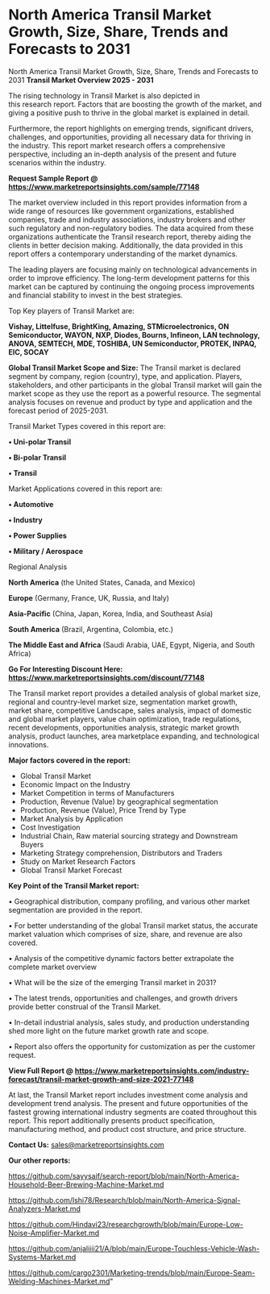 # North America Transil Market Growth, Size, Share, Trends and Forecasts to 2031
North America Transil Market Growth, Size, Share, Trends and Forecasts to 2031
<Strong> Transil Market Overview 2025 - 2031</strong>

The rising technology in Transil Market is also depicted in this research report. Factors that are boosting the growth of the market, and giving a positive push to thrive in the global market is explained in detail.

Furthermore, the report highlights on emerging trends, significant drivers, challenges, and opportunities, providing all necessary data for thriving in the industry. This report market research offers a comprehensive perspective, including an in-depth analysis of the present and future scenarios within the industry.

<strong>Request Sample Report @ <a href=https://www.marketreportsinsights.com/sample/77148>https://www.marketreportsinsights.com/sample/77148</a></strong>

The market overview included in this report provides information from a wide range of resources like government organizations, established companies, trade and industry associations, industry brokers and other such regulatory and non-regulatory bodies. The data acquired from these organizations authenticate the Transil research report, thereby aiding the clients in better decision making. Additionally, the data provided in this report offers a contemporary understanding of the market dynamics.

The leading players are focusing mainly on technological advancements in order to improve efficiency. The long-term development patterns for this market can be captured by continuing the ongoing process improvements and financial stability to invest in the best strategies.

Top Key players of Transil Market are:

<strong>Vishay, Littelfuse, BrightKing, Amazing, STMicroelectronics, ON Semiconductor, WAYON, NXP, Diodes, Bourns, Infineon, LAN technology, ANOVA, SEMTECH, MDE, TOSHIBA, UN Semiconductor, PROTEK, INPAQ, EIC, SOCAY</strong>

<strong><b>Global Transil Market Scope and Size:</b></strong>
The Transil market is declared segment by company, region (country), type, and application. Players, stakeholders, and other participants in the global Transil market will gain the market scope as they use the report as a powerful resource. The segmental analysis focuses on revenue and product by type and application and the forecast period of 2025-2031.

Transil Market Types covered in this report are:

<strong>• Uni-polar Transil

• Bi-polar Transil

• Transil</strong>

Market Applications covered in this report are:

<strong>• Automotive

• Industry

• Power Supplies

• Military / Aerospace</strong> 

Regional Analysis

<strong>North America</strong> (the United States, Canada, and Mexico)

<strong>Europe</strong> (Germany, France, UK, Russia, and Italy)

<strong>Asia-Pacific</strong> (China, Japan, Korea, India, and Southeast Asia)

<strong>South America</strong> (Brazil, Argentina, Colombia, etc.)

<strong>The Middle East and Africa</strong> (Saudi Arabia, UAE, Egypt, Nigeria, and South Africa)

<strong>Go For Interesting Discount Here: <a href=https://www.marketreportsinsights.com/discount/77148>https://www.marketreportsinsights.com/discount/77148</a></strong>

The Transil market report provides a detailed analysis of global market size, regional and country-level market size, segmentation market growth, market share, competitive Landscape, sales analysis, impact of domestic and global market players, value chain optimization, trade regulations, recent developments, opportunities analysis, strategic market growth analysis, product launches, area marketplace expanding, and technological innovations.

<strong><b>Major factors covered in the report:</b></strong>
<ul>
  <li>Global Transil Market </li>
  <li>Economic Impact on the Industry</li>
  <li>Market Competition in terms of Manufacturers</li>
  <li>Production, Revenue (Value) by geographical segmentation</li>
  <li>Production, Revenue (Value), Price Trend by Type</li>
  <li>Market Analysis by Application</li>
  <li>Cost Investigation</li>
  <li>Industrial Chain, Raw material sourcing strategy and Downstream Buyers</li>
  <li>Marketing Strategy comprehension, Distributors and Traders</li>
  <li>Study on Market Research Factors</li>
  <li>Global Transil Market Forecast</li>
</ul>

<strong><b>Key Point of the Transil Market report:</b></strong>

• Geographical distribution, company profiling, and various other market segmentation are provided in the report.

• For better understanding of the global Transil market status, the accurate market valuation which comprises of size, share, and revenue are also covered.

• Analysis of the competitive dynamic factors better extrapolate the complete market overview

• What will be the size of the emerging Transil market in 2031?

• The latest trends, opportunities and challenges, and growth drivers provide better construal of the Transil Market.

• In-detail industrial analysis, sales study, and production understanding shed more light on the future market growth rate and scope.

• Report also offers the opportunity for customization as per the customer request.

<strong><b>View Full Report @ <a href=https://www.marketreportsinsights.com/industry-forecast/transil-market-growth-and-size-2021-77148>https://www.marketreportsinsights.com/industry-forecast/transil-market-growth-and-size-2021-77148</a></b></strong>


At last, the Transil Market report includes investment come analysis and development trend analysis. The present and future opportunities of the fastest growing international industry segments are coated throughout this report. This report additionally presents product specification, manufacturing method, and product cost structure, and price structure.

<strong>Contact Us:</strong>
sales@marketreportsinsights.com

<strong>Our other reports:</strong>

<a href=https://github.com/sayysaif/search-report/blob/main/North-America-Household-Beer-Brewing-Machine-Market.md>https://github.com/sayysaif/search-report/blob/main/North-America-Household-Beer-Brewing-Machine-Market.md</a>

<a href=https://github.com/Ishi78/Research/blob/main/North-America-Signal-Analyzers-Market.md>https://github.com/Ishi78/Research/blob/main/North-America-Signal-Analyzers-Market.md</a>

<a href=https://github.com/Hindavi23/researchgrowth/blob/main/Europe-Low-Noise-Amplifier-Market.md>https://github.com/Hindavi23/researchgrowth/blob/main/Europe-Low-Noise-Amplifier-Market.md</a>

<a href=https://github.com/anjaliiii21/A/blob/main/Europe-Touchless-Vehicle-Wash-Systems-Market.md>https://github.com/anjaliiii21/A/blob/main/Europe-Touchless-Vehicle-Wash-Systems-Market.md</a>

<a href=https://github.com/cargo2301/Marketing-trends/blob/main/Europe-Seam-Welding-Machines-Market.md>https://github.com/cargo2301/Marketing-trends/blob/main/Europe-Seam-Welding-Machines-Market.md</a>"

